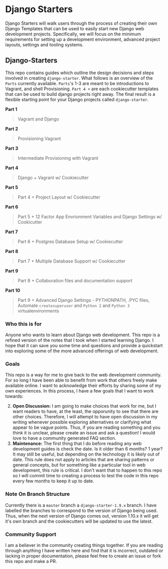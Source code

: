 # Django Starters

Django Starters will walk users through the process of creating their own Django Templates that can be used to easily start new Django web development projects.  Specifically, we will focus on the minimum requirements for setting up a development environment, advanced project layouts, settings and tooling systems. 

## Django-Starters

This repo contains guides which outline the design decisions and steps involved in creating `django-starter`.  What follows is an overview of the `Parts` currently available.  `Parts`'s 1-3 are meant to be introductions to Vagrant, and shell Provisioning.  `Part 4 +` are each cookiecutter templates that can be used to build django projects right away.  The final result is a flexible starting point for your Django projects called `django-starter`.

**Part 1**
> Vagrant and Django

**Part 2**
> Provisioning Vagrant

**Part 3**
> Intermediate Provisioning with Vagrant

**Part 4**
> Django + Vagrant w/ Cookiecutter

**Part 5**
> Part 4 + Project Layout w/ Cookiecutter 

**Part 6**
> Part 5 + 12 Factor App Envrionment Variables and Django Settings w/ Cookicutter

**Part 7**
> Part 6 + Postgres Database Setup w/ Cookiecutter

**Part 8**
> Part 7 + Multiple Database Support w/ Cookiecutter 

**Part 9**
> Part 8 + Collaboration files and documentation support

**Part 10**
> Part 9 + Advanced Django Settings - PYTHONPATH, .PYC files, Automate `createsuperuser` and `Python 2` and `Python 3` virtualenvironments

### Who this is for

Anyone who wants to learn about Django web development.  This repo is a refined version of the notes that I took when I started learning Django.  I hope that it can save you some time and questions and provide a quickstart into exploring some of the more advanced offerings of web development.  

### Goals

This repo is a way for me to give back to the web development community.  For so long I have been able to benefit from work that others freely make available online.  I want to acknowledge their efforts by sharing some of my own experiences.  In this process, I have a few goals that I want to work towards:

2.  **Open Discussion:**  I am going to make choices that work for me, but I want readers to have, at the least, the opporunity to see that there are other choices.  Therefore, I will attempt to have open discussion in my writing whenever possible exploring alternatives or clarifying what appear to be vague points.  Thus, if you are reading something and you think it is unclear, please create an issue and ask a question!  I would love to have a community generated FAQ section.
3.  **Maintenance:**  The first thing that I do before reading any web development guides is check the date.  Is it older than 6 months?  1 year?  It may still be useful, but depending on the technology it is likely out of date.  This rule does not apply to articles that are sharing patterns or general concepts, but for something like a particular tool in web development, this rule is critical.  I don't want that to happen to this repo so I will commit time to creating a process to test the code in this repo every few months to keep it up to date.  

### Note On Branch Structure

Currently there is a `master` branch a `django-starter-1.9.x` branch.  I have labelled the branches to correspond to the version of Django being used.  Thus, when the next version of Django comes out, version 1.10.x it will get it's own branch and the cookiecutters will be updated to use the latest.  

### Community Support

I am a believer in the community creating things together.  If you are reading through anything I have written here and find that it is incorrect, outdated or lacking in proper documentation, please feel free to create an issue or fork this repo and make a PR.





